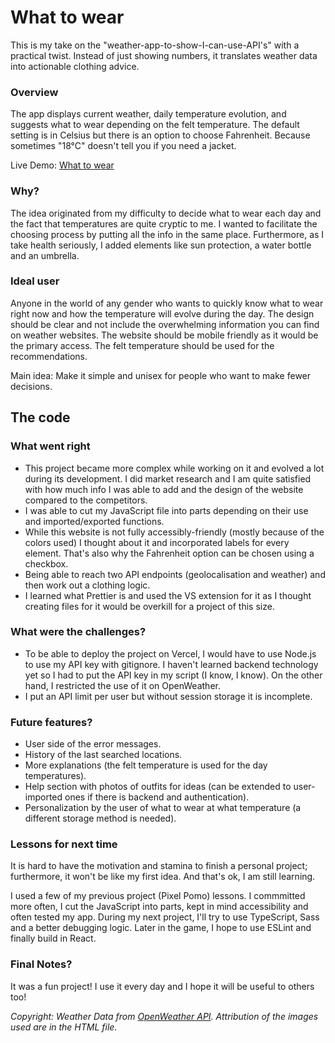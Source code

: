 # What to wear
This is my take on the "weather-app-to-show-I-can-use-API's" with a practical twist. Instead of just showing numbers, it translates weather data into actionable clothing advice. 


### Overview
The app displays current weather, daily temperature evolution, and suggests what to wear depending on the felt temperature. The default setting is in Celsius but there is an option to choose Fahrenheit. Because sometimes "18°C" doesn't tell you if you need a jacket. 

Live Demo: [What to wear]()


### Why?
The idea originated from my difficulty to decide what to wear each day and the fact that temperatures are quite cryptic to me. I wanted to facilitate the choosing process by putting all the info in the same place. Furthermore, as I take health seriously, I added elements like sun protection, a water bottle and an umbrella.


### Ideal user
Anyone in the world of any gender who wants to quickly know what to wear right now and how the temperature will evolve during the day.
The design should be clear and not include the overwhelming information you can find on weather websites. The website should be mobile friendly as it would be the primary access. The felt temperature should be used for the recommendations.

Main idea: Make it simple and unisex for people who want to make fewer decisions.


## The code

### What went right
- This project became more complex while working on it and evolved a lot during its development. I did market research and I am quite satisfied with how much info I was able to add and the design of the website compared to the competitors. 
- I was able to cut my JavaScript file into parts depending on their use and imported/exported functions.
- While this website is not fully accessibly-friendly (mostly because of the colors used) I thought about it and incorporated labels for every element. That's also why the Fahrenheit option can be chosen using a checkbox.
- Being able to reach two API endpoints (geolocalisation and weather) and then work out a clothing logic.
- I learned what Prettier is and used the VS extension for it as I thought creating files for it would be overkill for a project of this size. 


### What were the challenges? 
- To be able to deploy the project on Vercel, I would have to use Node.js to use my API key with gitignore. I haven't learned backend technology yet so I had to put the API key in my script (I know, I know). On the other hand, I restricted the use of it on OpenWeather.
- I put an API limit per user but without session storage it is incomplete. 


### Future features? 
- User side of the error messages.
- History of the last searched locations.
- More explanations (the felt temperature is used for the day temperatures).
- Help section with photos of outfits for ideas (can be extended to user-imported ones if there is backend and authentication).
- Personalization by the user of what to wear at what temperature (a different storage method is needed).


### Lessons for next time
It is hard to have the motivation and stamina to finish a personal project; furthermore, it won't be like my first idea. And that's ok, I am still learning.

I used a few of my previous project (Pixel Pomo) lessons. I commmitted more often, I cut the JavaScript into parts, kept in mind accessibility and often tested my app. 
During my next project, I'll try to use TypeScript, Sass and a better debugging logic. Later in the game, I hope to use ESLint and finally build in React.


### Final Notes?
It was a fun project! I use it every day and I hope it will be useful to others too!


*Copyright: Weather Data from [OpenWeather API](https://openweathermap.org/api "Documentation officielle"). Attribution of the images used are in the HTML file.*